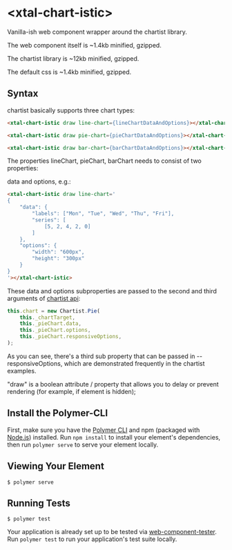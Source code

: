 # \<xtal-chart-istic\>

Vanilla-ish web component wrapper around the chartist library.

The web component itself is ~1.4kb minified, gzipped.

The chartist library is ~12kb minified, gzipped.

The default css is ~1.4kb minified, gzipped.

## Syntax

chartist basically supports three chart types:

```html
<xtal-chart-istic draw line-chart={lineChartDataAndOptions}></xtal-chart-istic>

<xtal-chart-istic draw pie-chart={pieChartDataAndOptions}></xtal-chart-istic>

<xtal-chart-istic draw bar-chart={barChartDataAndOptions}></xtal-chart-istic>
```

The properties lineChart, pieChart, barChart needs to consist of two properties:

data and options, e.g.:

```html
<xtal-chart-istic draw line-chart='
{
    "data": {
        "labels": ["Mon", "Tue", "Wed", "Thu", "Fri"],
        "series": [
            [5, 2, 4, 2, 0]
        ]
    },
    "options": {
        "width": "600px",
        "height": "300px"
    }
}
'></xtal-chart-istic>
```

These data and options subproperties are passed to the second and third arguments of [chartist api](https://gionkunz.github.io/chartist-js/getting-started.html):

```JavaScript
this.chart = new Chartist.Pie(
    this._chartTarget,
    this._pieChart.data,
    this._pieChart.options,
    this._pieChart.responsiveOptions,
);
```

As you can see, there's a third sub property that can be passed in -- responsiveOptions, which are demonstrated frequently in the chartist examples.



"draw" is a boolean attribute / property that allows you to delay or prevent rendering (for example, if element is hidden); 

<!--
```
<custom-element-demo>
  <template>
    <div class="vertical-section-container centered">
        <script src="https://unpkg.com/@webcomponents/webcomponentsjs@2.0.3/webcomponents-loader.js"></script>
        <script type="module" src="https://unpkg.com/xtal-chart-istic@0.0.2/xtal-chart-istic.iife.js"></script>
      <h3>Basic xtal-chart-istic demo</h3>
       <xtal-chart-istic draw line-chart='
       {
         "data": {
           "labels": ["Mon", "Tue", "Wed", "Thu", "Fri"],
           "series": [
             [5, 2, 4, 2, 0]
           ]
         },
         "options": {
           "width": "600px",
           "height": "300px"
         }
       }
       '></xtal-chart-istic>

       <xtal-chart-istic draw pie-chart='
       {
        "data": {
          "series": [20, 10, 30, 40]
        },
        "options": {
          "donut": true,
          "donutWidth": 20,
          "startAngle": 270,
          "total": 200
        }
      }
       '></xtal-chart-istic>
       
       <xtal-chart-istic draw bar-chart='
       {
        "data": {
          "labels": [1, 2, 3, 4],
          "series": [[100, 120, 180, 200]]
        }
      }
       '></xtal-chart-istic>
    </div>
    </template>
</custom-element-demo>
```
-->

## Install the Polymer-CLI

First, make sure you have the [Polymer CLI](https://www.npmjs.com/package/polymer-cli) and npm (packaged with [Node.js](https://nodejs.org)) installed. Run `npm install` to install your element's dependencies, then run `polymer serve` to serve your element locally.

## Viewing Your Element

```
$ polymer serve
```

## Running Tests

```
$ polymer test
```

Your application is already set up to be tested via [web-component-tester](https://github.com/Polymer/web-component-tester). Run `polymer test` to run your application's test suite locally.
